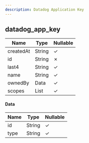 ```yaml
---
description: Datadog Application Key
---
```

datadog_app_key
---------------

| **Name**  | **Type**     | **Nullable** |
| --------- | ------------ | ------------ |
| createdAt | String       | &check;      |
| id        | String       | &cross;      |
| last4     | String       | &check;      |
| name      | String       | &check;      |
| ownedBy   | Data         | &check;      |
| scopes    | List<String> | &check;      |

#### Data
| **Name** | **Type** | **Nullable** |
| -------- | -------- | ------------ |
| id       | String   | &check;      |
| type     | String   | &check;      |
